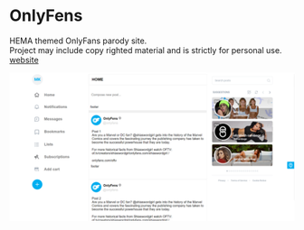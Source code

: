 # OnlyFens
HEMA themed OnlyFans parody site. </br>
Project may include copy righted material and is strictly for personal use. </br>
[website](https://only-fence.herokuapp.com/)
</br>

<img src='https://github.com/EternalAzure/Only-Fence/blob/main/static/preview.png'>
